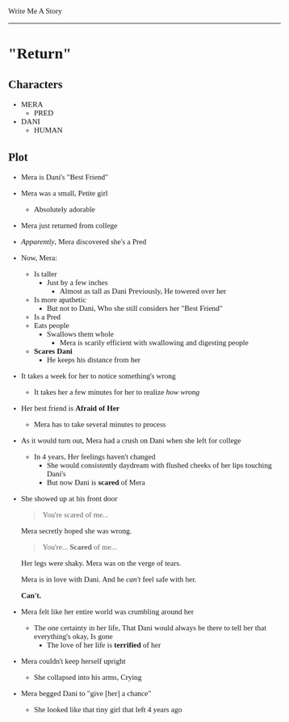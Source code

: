 <Style>
    Body {
        Font-size: 15px;
        Font-family: Verdana;
    };
</Style>

Write Me A Story
****************
"Return"
========

Characters
----------
- MERA
    - PRED
- DANI
    - HUMAN

Plot
----
- Mera is Dani's "Best Friend"
- Mera was a small,
    Petite girl
    - Absolutely adorable
- Mera just returned from college
- _Apparently_,
    Mera discovered she's a Pred
- Now,
    Mera:
    - Is taller
        - Just by a few inches
            - Almost as tall as Dani
                Previously,
                    He towered over her
    - Is more apathetic
        - But not to Dani,
            Who she still considers her "Best Friend"
    - Is a Pred
    - Eats people
        - Swallows them whole
            - Mera is scarily efficient with swallowing and digesting people
    - __Scares Dani__
        - He keeps his distance from her
- It takes a week for her to notice something's wrong
    - It takes her a few minutes for her to realize _how wrong_
- Her best friend is __Afraid of Her__
    - Mera has to take several minutes to process
- As it would turn out,
    Mera had a crush on Dani when she left for college
    - In 4 years,
        Her feelings haven't changed
        - She would consistently daydream with flushed cheeks of her lips touching Dani's
        - But now Dani is __scared__ of Mera
- She showed up at his front door
    > You're scared of me...

    Mera secretly hoped she was wrong.

    > You're...
    __Scared__ of me...

    Her legs were shaky.
    Mera was on the verge of tears.

    Mera is in love with Dani.
    And he _can't_ feel safe with her.
    
    __Can't.__
- Mera felt like her entire world was crumbling around her
    - The one certainty in her life,
        That Dani would always be there to tell her that everything's okay,
        Is gone
        - The love of her life is __terrified__ of her
- Mera couldn't keep herself upright
    - She collapsed into his arms,
        Crying
- Mera begged Dani to "give [her] a chance"
    - She looked like that tiny girl that left 4 years ago